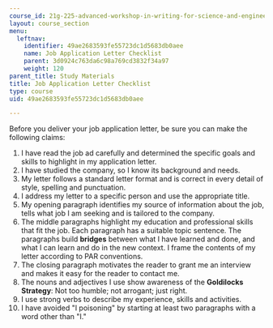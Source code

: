 ```yaml
---
course_id: 21g-225-advanced-workshop-in-writing-for-science-and-engineering-els-spring-2016
layout: course_section
menu:
  leftnav:
    identifier: 49ae2683593fe55723dc1d5683db0aee
    name: Job Application Letter Checklist
    parent: 3d0924c763da6c98a769cd3832f34a97
    weight: 120
parent_title: Study Materials
title: Job Application Letter Checklist
type: course
uid: 49ae2683593fe55723dc1d5683db0aee

---
```


Before you deliver your job application letter, be sure you can make the following claims:

1.  I have read the job ad carefully and determined the specific goals and skills to highlight in my application letter.
2.  I have studied the company, so I know its background and needs.
3.  My letter follows a standard letter format and is correct in every detail of style, spelling and punctuation.
4.  I address my letter to a specific person and use the appropriate title.
5.  My opening paragraph identifies my source of information about the job, tells what job I am seeking and is tailored to the company.
6.  The middle paragraphs highlight my education and professional skills that fit the job. Each paragraph has a suitable topic sentence. The paragraphs build **bridges** between what I have learned and done, and what I can learn and do in the new context. I frame the contents of my letter according to PAR conventions.
7.  The closing paragraph motivates the reader to grant me an interview and makes it easy for the reader to contact me.
8.  The nouns and adjectives I use show awareness of the **Goldilocks Strategy**: Not too humble; not arrogant; just right.
9.  I use strong verbs to describe my experience, skills and activities.
10.  I have avoided "I poisoning" by starting at least two paragraphs with a word other than "I."